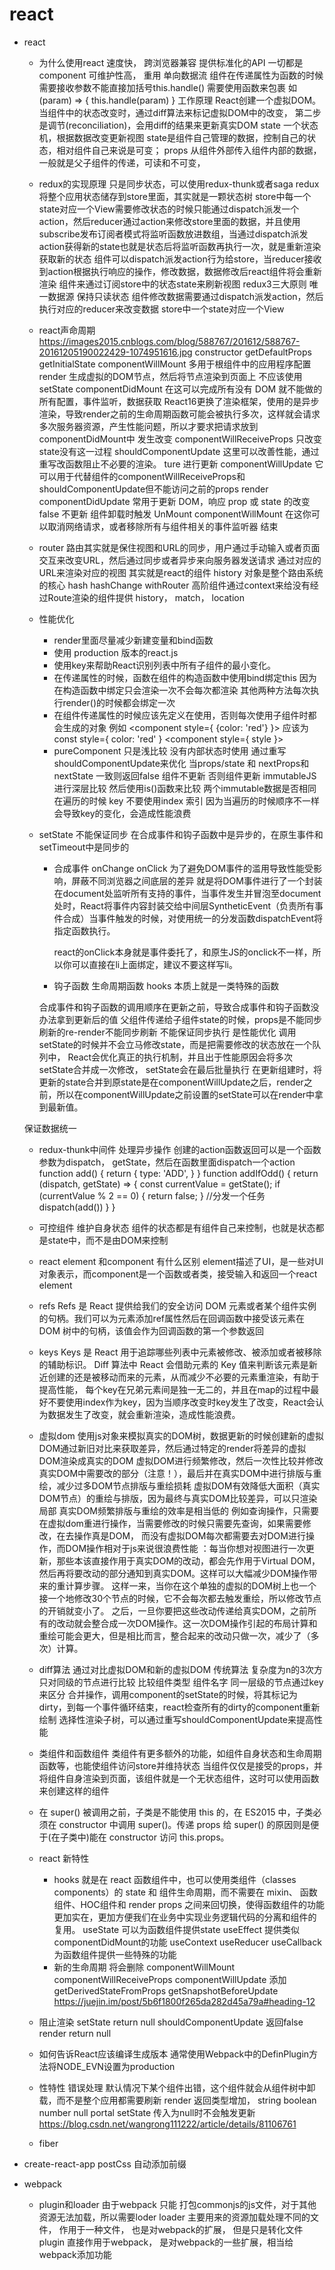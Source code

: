# react

- react

  - 为什么使用react
    速度快，
    跨浏览器兼容 提供标准化的API
    一切都是component 可维护性高， 重用
    单向数据流
  组件在传递属性为函数的时候需要接收参数不能直接加括号this.handle() 需要使用函数来包裹
  如 (param) => { this.handle(param) }
工作原理
  React创建一个虚拟DOM。当组件中的状态改变时，通过diff算法来标记虚拟DOM中的改变，
  第二步是调节(reconciliation)，会用diff的结果来更新真实DOM
  state
    一个状态机，根据数据改变更新视图
    state是组件自己管理的数据，控制自己的状态，相对组件自己来说是可变；
  props
    从组件外部传入组件内部的数据，一般就是父子组件的传递，可读和不可变，

  - redux的实现原理
      只是同步状态，可以使用redux-thunk或者saga
    redux将整个应用状态储存到store里面，其实就是一颗状态树
    store中每一个state对应一个View需要修改状态的时候只能通过dispatch派发一个action，然后reducer通过action来修改store里面的数据，并且使用subscribe发布订阅者模式将监听函数放进数组，当通过dispatch派发action获得新的state也就是状态后将监听函数再执行一次，就是重新渲染获取新的状态
    组件可以dispatch派发action行为给store，当reducer接收到action根据执行响应的操作，修改数据，数据修改后react组件将会重新渲染
    组件来通过订阅store中的状态state来刷新视图
    redux3三大原则
      唯一数据源
      保持只读状态 组件修改数据需要通过dispatch派发action，然后执行对应的reducer来改变数据
      store中一个state对应一个View

  - react声命周期
    <https://images2015.cnblogs.com/blog/588767/201612/588767-20161205190022429-1074951616.jpg>
    constructor
      getDefaultProps
      getInitialState
    componentWillMount 多用于根组件中的应用程序配置
    render 生成虚拟的DOM节点，然后将节点渲染到页面上 不应该使用setState
    componentDidMount 在这可以完成所有没有 DOM 就不能做的所有配置，事件监听，数据获取
      React16更换了渲染框架，使用的是异步渲染，导致render之前的生命周期函数可能会被执行多次，这样就会请求多次服务器资源，产生性能问题，所以才要求把请求放到componentDidMount中
    发生改变
    componentWillReceiveProps 只改变state没有这一过程
    shouldComponentUpdate 这里可以改善性能，通过重写改函数阻止不必要的渲染。
      ture 进行更新
        componentWillUpdate 它可以用于代替组件的componentWillReceiveProps和shouldComponentUpdate但不能访问之前的props
        render
        componentDidUpdate  常用于更新 DOM，响应 prop 或 state 的改变
      false 不更新
    组件卸载时触发
    UnMount
    componentWillMount  在这你可以取消网络请求，或者移除所有与组件相关的事件监听器
    结束

  - router
    路由其实就是保住视图和URL的同步，用户通过手动输入或者页面交互来改变URL，然后通过同步或者异步来向服务器发送请求
    通过对应的URL来渲染对应的视图
    其实就是react的组件
     history 对象是整个路由系统的核心
     hash hashChange
    withRouter 高阶组件通过context来给没有经过Route渲染的组件提供 history， match， location

  - 性能优化
    - render里面尽量减少新建变量和bind函数
    - 使用 production 版本的react.js
    - 使用key来帮助React识别列表中所有子组件的最小变化。
    - 在传递属性的时候，函数在组件的构造函数中使用bind绑定this
      因为在构造函数中绑定只会渲染一次不会每次都渲染
      其他两种方法每次执行render()的时候都会绑定一次
    - 在组件传递属性的时候应该先定义在使用，否则每次使用子组件时都会生成的对象
      例如
      <component style={ {color: 'red'} }>
      应该为
      const style={
        color: 'red'
      }
      <component style={ style }></component>
    - pureComponent 只是浅比较 没有内部状态时使用
      通过重写shouldComponentUpdate来优化
      当props/state 和 nextProps和nextState 一致则返回false 组件不更新
      否则组件更新
      immutableJS 进行深层比较
      然后使用is()函数来比较 两个immutable数据是否相同
      在遍历的时候 key 不要使用index 索引 因为当遍历的时候顺序不一样会导致key的变化，会造成性能浪费

  - setState 不能保证同步
    在合成事件和钩子函数中是异步的，在原生事件和setTimeout中是同步的
    - 合成事件 onChange onClick
      为了避免DOM事件的滥用导致性能受影响，屏蔽不同浏览器之间底层的差异 就是将DOM事件进行了一个封装
      在document处监听所有支持的事件，当事件发生并冒泡至document处时，React将事件内容封装交给中间层SyntheticEvent（负责所有事件合成）当事件触发的时候，对使用统一的分发函数dispatchEvent将指定函数执行。

      react的onClick本身就是事件委托了，和原生JS的onclick不一样，所以你可以直接在li上面绑定，建议不要这样写li。

    - 钩子函数 生命周期函数 hooks 本质上就是一类特殊的函数

    合成事件和钩子函数的调用顺序在更新之前，导致合成事件和钩子函数没办法拿到更新后的值
    父组件传递给子组件state的时候，props是不能同步刷新的re-render不能同步刷新
    不能保证同步执行 是性能优化
    调用setState的时候并不会立马修改state，而是把需要修改的状态放在一个队列中， React会优化真正的执行机制，并且出于性能原因会将多次setState合并成一次修改，
    setState会在最后批量执行
    在更新组建时，将更新的state合并到原state是在componentWillUpdate之后，render之前，所以在componentWillUpdate之前设置的setState可以在render中拿到最新值。

  保证数据统一

  - redux-thunk中间件
    处理异步操作
    创建的action函数返回可以是一个函数参数为dispatch， getState，然后在函数里面dispatch一个action
    function add() {
        return {
            type: 'ADD',
        }
    }
    function addIfOdd() {
        return (dispatch, getState) => {
            const currentValue = getState();
            if (currentValue % 2 == 0) {
                return false;
            }
            //分发一个任务
            dispatch(add())
        }
    }

  - 可控组件
    维护自身状态
    组件的状态都是有组件自己来控制，也就是状态都是state中，而不是由DOM来控制

  - react element 和component 有什么区别
    element描述了UI，是一些对UI对象表示，而component是一个函数或者类，接受输入和返回一个react element

  - refs
    Refs 是 React 提供给我们的安全访问 DOM 元素或者某个组件实例的句柄。我们可以为元素添加ref属性然后在回调函数中接受该元素在 DOM 树中的句柄，该值会作为回调函数的第一个参数返回

  - keys
    Keys 是 React 用于追踪哪些列表中元素被修改、被添加或者被移除的辅助标识。
    Diff 算法中 React 会借助元素的 Key 值来判断该元素是新近创建的还是被移动而来的元素，从而减少不必要的元素重渲染，有助于提高性能，
    每个key在兄弟元素间是独一无二的，并且在map的过程中最好不要使用index作为key，因为当顺序改变时key发生了改变，React会认为数据发生了改变，就会重新渲染，造成性能浪费。
  
  - 虚拟dom
    使用js对象来模拟真实的DOM树，数据更新的时候创建新的虚拟DOM通过新旧对比来获取差异，然后通过特定的render将差异的虚拟DOM渲染成真实的DOM
    虚拟DOM进行频繁修改，然后一次性比较并修改真实DOM中需要改的部分（注意！），最后并在真实DOM中进行排版与重绘，减少过多DOM节点排版与重绘损耗
    虚拟DOM有效降低大面积（真实DOM节点）的重绘与排版，因为最终与真实DOM比较差异，可以只渲染局部
    真实DOM频繁排版与重绘的效率是相当低的
    例如查询操作，只需要在虚拟dom重进行操作，当需要修改的时候只需要先查询，如果需要修改，在去操作真是DOM，
    而没有虚拟DOM每次都需要去对DOM进行操作，而DOM操作相对于js来说很浪费性能
    ：每当你想对视图进行一次更新，那些本该直接作用于真实DOM的改动，都会先作用于Virtual DOM，然后再将要改动的部分通知到真实DOM。这样可以大幅减少DOM操作带来的重计算步骤。
    这样一来，当你在这个单独的虚拟的DOM树上也一个接一个地修改30个节点的时候，它不会每次都去触发重绘，所以修改节点的开销就变小了。 之后，一旦你要把这些改动传递给真实DOM，之前所有的改动就会整合成一次DOM操作。这一次DOM操作引起的布局计算和重绘可能会更大，但是相比而言，整合起来的改动只做一次，减少了（多次）计算。
  
  - diff算法
      通过对比虚拟DOM和新的虚拟DOM 传统算法 复杂度为n的3次方
    只对同级的节点进行比较
    比较组件类型 组件名字
    同一层级的节点通过key来区分
    合并操作，调用component的setState的时候，将其标记为dirty，到每一个事件循环结束，react检查所有的dirty的component重新绘制
    选择性渲染子树，可以通过重写shouldComponentUpdate来提高性能

  - 类组件和函数组件
    类组件有更多额外的功能，如组件自身状态和生命周期函数等，也能使组件访问store并维持状态
    当组件仅仅是接受的props，并将组件自身渲染到页面，该组件就是一个无状态组件，这时可以使用函数来创建这样的组件
  - 在 super() 被调用之前，子类是不能使用 this 的，在 ES2015 中，子类必须在 constructor 中调用 super()。传递 props 给    super() 的原因则是便于(在子类中)能在 constructor 访问 this.props。
  - react 新特性
    - hooks
    就是在 react 函数组件中，也可以使用类组件（classes components）的 state 和 组件生命周期，而不需要在 mixin、 函数组件、HOC组件和 render props 之间来回切换，使得函数组件的功能更加实在，更加方便我们在业务中实现业务逻辑代码的分离和组件的复用。
    useState 可以为函数组件提供state
    useEffect 提供类似componentDidMount的功能
    useContext useReducer useCallback
    为函数组件提供一些特殊的功能
    - 新的生命周期
      将会删除 componentWillMount componentWillReceiveProps componentWillUpdate
      添加getDerivedStateFromProps getSnapshotBeforeUpdate
      https://juejin.im/post/5b6f1800f265da282d45a79a#heading-12

  - 阻止渲染
    setState return null
    shouldComponentUpdate 返回false
    render return null
  
  - 如何告诉React应该编译生成版本
    通常使用Webpack中的DefinPlugin方法将NODE_EVN设置为production
  - 性特性
    错误处理 默认情况下某个组件出错，这个组件就会从组件树中卸载，而不是整个应用都需要刷新
    render 返回类型增加， string boolean number null portal
    setState 传入为null时不会触发更新
    https://blog.csdn.net/wangrong111222/article/details/81106761
  - fiber
  
- create-react-app
  postCss 自动添加前缀
- webpack
  - plugin和loader
    由于webpack 只能 打包commonjs的js文件，对于其他资源无法加载，所以需要loder
    loader 主要用来的资源加载处理不同的文件， 作用于一种文件， 也是对webpack的扩展， 但是只是转化文件
    plugin 直接作用于webpack， 是对webpack的一些扩展，相当给webpack添加功能